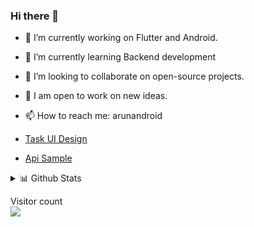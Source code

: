 ### Hi there 👋

- 🔭  I’m currently working on Flutter and Android.

- 🌱  I’m currently learning Backend development

- 👯  I’m looking to collaborate on open-source projects.

- 💫  I am open to work on new ideas.

- 📫  How to reach me: arunandroid

- [Task UI Design](https://xd.adobe.com/view/1279de18-d67b-4745-8747-ec22419a1804-472a/screen/c2defe93-8d6a-4eeb-89c3-cf8b6cfa3359/specs/)
- [Api Sample](https://docs.google.com/uc?export=download&id=1gyCJUMHfGsAeVePL6NM9jxwRaCa7RxPH)


 <details>
<summary>📊 Github Stats</summary>


</details>
<p > 
  Visitor count<br>
  <img src="https://profile-counter.glitch.me/arundidauli/count.svg" />
 
</p>
